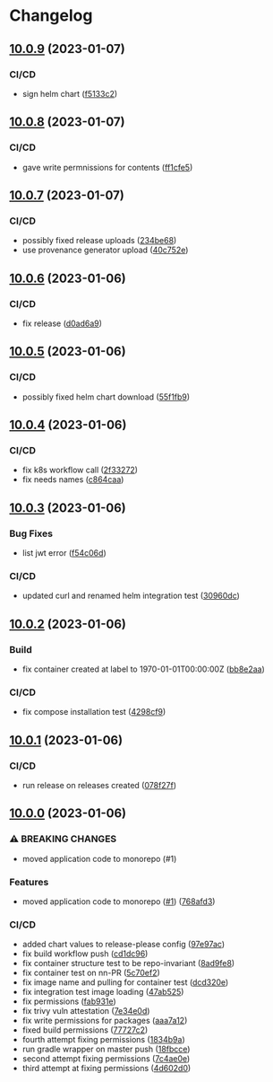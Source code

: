 # Changelog

## [10.0.9](https://github.com/chgl/recruit-release-test/compare/v10.0.8...v10.0.9) (2023-01-07)


### CI/CD

* sign helm chart ([f5133c2](https://github.com/chgl/recruit-release-test/commit/f5133c291919d937261bf8bf1067c3d99f1f3d4d))

## [10.0.8](https://github.com/chgl/recruit-release-test/compare/v10.0.7...v10.0.8) (2023-01-07)


### CI/CD

* gave write permnissions for contents ([ff1cfe5](https://github.com/chgl/recruit-release-test/commit/ff1cfe583264d7dfc5841c3f7cb2b69fc43a8c90))

## [10.0.7](https://github.com/chgl/recruit-release-test/compare/v10.0.6...v10.0.7) (2023-01-07)


### CI/CD

* possibly fixed release uploads ([234be68](https://github.com/chgl/recruit-release-test/commit/234be68da9fd935814517321e606498ddeb4e81a))
* use provenance generator upload ([40c752e](https://github.com/chgl/recruit-release-test/commit/40c752e1b99f0103fd211c07d66656bd7f693b2b))

## [10.0.6](https://github.com/chgl/recruit-release-test/compare/v10.0.5...v10.0.6) (2023-01-06)


### CI/CD

* fix release ([d0ad6a9](https://github.com/chgl/recruit-release-test/commit/d0ad6a9729a8b86ad427b36b6329ab38229df1a7))

## [10.0.5](https://github.com/chgl/recruit-release-test/compare/v10.0.4...v10.0.5) (2023-01-06)


### CI/CD

* possibly fixed helm chart download ([55f1fb9](https://github.com/chgl/recruit-release-test/commit/55f1fb9eecad695e2df2ac34fdcf059d44fa0445))

## [10.0.4](https://github.com/chgl/recruit-release-test/compare/v10.0.3...v10.0.4) (2023-01-06)


### CI/CD

* fix k8s workflow call ([2f33272](https://github.com/chgl/recruit-release-test/commit/2f3327289a506c472ff831f6d5d4889d93fd6ae8))
* fix needs names ([c864caa](https://github.com/chgl/recruit-release-test/commit/c864caa5dfc802c89cef648a739681679649e4ba))

## [10.0.3](https://github.com/chgl/recruit-release-test/compare/v10.0.2...v10.0.3) (2023-01-06)


### Bug Fixes

* list jwt error ([f54c06d](https://github.com/chgl/recruit-release-test/commit/f54c06df8be7dd1c82221299b412769e01b01f85))


### CI/CD

* updated curl and renamed helm integration test ([30960dc](https://github.com/chgl/recruit-release-test/commit/30960dcf02b2a3b8944e036c7144382a012a93b2))

## [10.0.2](https://github.com/chgl/recruit-release-test/compare/v10.0.1...v10.0.2) (2023-01-06)


### Build

* fix container created at label to 1970-01-01T00:00:00Z ([bb8e2aa](https://github.com/chgl/recruit-release-test/commit/bb8e2aa6e551da2230ea1219ecc30ed8a1c14027))


### CI/CD

* fix compose installation test ([4298cf9](https://github.com/chgl/recruit-release-test/commit/4298cf91a0e9880f8fc2be28d1a90c223bf3312e))

## [10.0.1](https://github.com/chgl/recruit-release-test/compare/v10.0.0...v10.0.1) (2023-01-06)


### CI/CD

* run release on releases created ([078f27f](https://github.com/chgl/recruit-release-test/commit/078f27f6a507d8192664a8a2cf8a06572eb7ea6d))

## [10.0.0](https://github.com/chgl/recruit-release-test/compare/v9.16.0...v10.0.0) (2023-01-06)


### ⚠ BREAKING CHANGES

* moved application code to monorepo (#1)

### Features

* moved application code to monorepo ([#1](https://github.com/chgl/recruit-release-test/issues/1)) ([768afd3](https://github.com/chgl/recruit-release-test/commit/768afd3f5f3965b745a08180793ebfb36f83c5f3))


### CI/CD

* added chart values to release-please config ([97e97ac](https://github.com/chgl/recruit-release-test/commit/97e97acb3016bd51cb76da21e1480f1788c4ffa1))
* fix build workflow push ([cd1dc96](https://github.com/chgl/recruit-release-test/commit/cd1dc96b451a8159ce506beb0aab3dcf82e570bb))
* fix container structure test to be repo-invariant ([8ad9fe8](https://github.com/chgl/recruit-release-test/commit/8ad9fe82efb5e2e7a1a9def7c1fb1b0625146832))
* fix container test on nn-PR ([5c70ef2](https://github.com/chgl/recruit-release-test/commit/5c70ef23a8008c352259835e7a45c8273bc2a2b2))
* fix image name and pulling for container test ([dcd320e](https://github.com/chgl/recruit-release-test/commit/dcd320ec53bfd296ab501bdba696a74e890059c9))
* fix integration test image loading ([47ab525](https://github.com/chgl/recruit-release-test/commit/47ab5251c8784fd05b38cbe31a4040557fa187bd))
* fix permissions ([fab931e](https://github.com/chgl/recruit-release-test/commit/fab931e2d6803b3359004b3f79325bdf64944722))
* fix trivy vuln attestation ([7e34e0d](https://github.com/chgl/recruit-release-test/commit/7e34e0dcc0aa55c356f01401fef5ae7df14c3311))
* fix write permissions for packages ([aaa7a12](https://github.com/chgl/recruit-release-test/commit/aaa7a129ab2b70db7fd2df6923d9834cf0386bf0))
* fixed build permissions ([77727c2](https://github.com/chgl/recruit-release-test/commit/77727c20e1f5bf10ebeea2aca7f92384371cd758))
* fourth attempt fixing permissions ([1834b9a](https://github.com/chgl/recruit-release-test/commit/1834b9a67ef005933d4abd290131b3faba10b9c6))
* run gradle wrapper on master push ([18fbcce](https://github.com/chgl/recruit-release-test/commit/18fbccecfb26f293dea77b130d9d30968eba8f74))
* second attempt fixing permissions ([7c4ae0e](https://github.com/chgl/recruit-release-test/commit/7c4ae0eab6fbf6660ce4654732ef47cb00ed1261))
* third attempt at fixing permissions ([4d602d0](https://github.com/chgl/recruit-release-test/commit/4d602d007ea7a41ccd0bb04742d5e6647fe02a0b))
